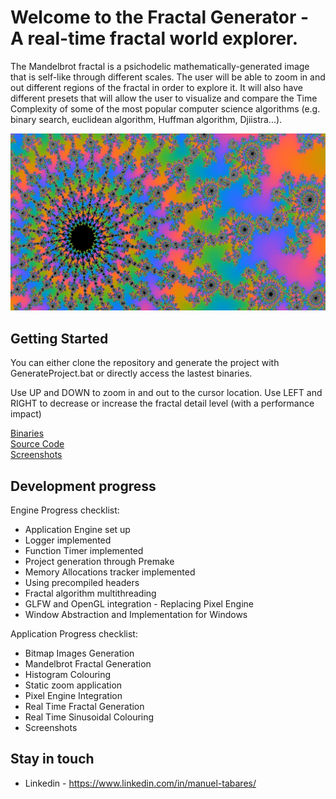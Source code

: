 # Welcome to the Fractal Generator - A real-time fractal world explorer.

The Mandelbrot fractal is a psichodelic mathematically-generated image that is self-like through different scales. The user will be able to zoom in and out different regions of the fractal in order to explore it. It will also have different presets that will allow the user to visualize and compare the Time Complexity of some of the most popular computer science algorithms (e.g. binary search, euclidean algorithm, Huffman algorithm, Djiistra...).

![Fractal](screenshots/10_03_Fractal_World_1.jpg)

## Getting Started

You can either clone the repository and generate the project with GenerateProject.bat or directly access the lastest binaries.<br/>

Use UP and DOWN to zoom in and out to the cursor location. Use LEFT and RIGHT to decrease or increase the fractal detail level (with a performance impact)<br/>

[Binaries](https://github.com/ManuCanedo/fractal-generator/tree/master/bin)  
[Source Code](https://github.com/ManuCanedo/fractal-generator/tree/master/src)   
[Screenshots](https://github.com/ManuCanedo/fractal-generator/tree/master/media/screenshots) 

## Development progress

Engine Progress checklist:
+ Application Engine set up
+ Logger implemented  
+ Function Timer implemented
+ Project generation through Premake
+ Memory Allocations tracker implemented 
+ Using precompiled headers
+ Fractal algorithm multithreading
+ GLFW and OpenGL integration - Replacing Pixel Engine
+ Window Abstraction and Implementation for Windows

Application Progress checklist:
+ Bitmap Images Generation
+ Mandelbrot Fractal Generation
+ Histogram Colouring
+ Static zoom application
+ Pixel Engine Integration
+ Real Time Fractal Generation
+ Real Time Sinusoidal Colouring
+ Screenshots

## Stay in touch

+ Linkedin - https://www.linkedin.com/in/manuel-tabares/
